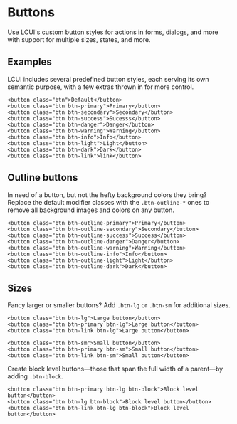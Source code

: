 # Buttons

Use LCUI's custom button styles for actions in forms, dialogs, and more with support for multiple sizes, states, and more.

## Examples

LCUI includes several predefined button styles, each serving its own semantic purpose, with a few extras thrown in for more control.

``` buttons-demo-xml
<button class="btn">Default</button>
<button class="btn btn-primary">Primary</button>
<button class="btn btn-secondary">Secondary</button>
<button class="btn btn-success">Sucesss</button>
<button class="btn btn-danger">Danger</button>
<button class="btn btn-warning">Warning</button>
<button class="btn btn-info">Info</button>
<button class="btn btn-light">Light</button>
<button class="btn btn-dark">Dark</button>
<button class="btn btn-link">link</button>
```

## Outline buttons

In need of a button, but not the hefty background colors they bring? Replace the default modifier classes with the `.btn-outline-*` ones to remove all background images and colors on any button.

``` buttons-demo-xml
<button class="btn btn-outline-primary">Primary</button>
<button class="btn btn-outline-secondary">Secondary</button>
<button class="btn btn-outline-success">Success</button>
<button class="btn btn-outline-danger">Danger</button>
<button class="btn btn-outline-warning">Warning</button>
<button class="btn btn-outline-info">Info</button>
<button class="btn btn-outline-light">Light</button>
<button class="btn btn-outline-dark">Dark</button>
```

## Sizes

Fancy larger or smaller buttons? Add `.btn-lg` or `.btn-sm` for additional sizes.

``` buttons-demo-xml
<button class="btn btn-lg">Large button</button>
<button class="btn btn-primary btn-lg">Large button</button>
<button class="btn btn-link btn-lg">Large button</button>
```

``` buttons-demo-xml
<button class="btn btn-sm">Small button</button>
<button class="btn btn-primary btn-sm">Small button</button>
<button class="btn btn-link btn-sm">Small button</button>
```

Create block level buttons—those that span the full width of a parent—by adding `.btn-block`.

``` block-buttons-demo-xml
<button class="btn btn-primary btn-lg btn-block">Block level button</button>
<button class="btn btn-lg btn-block">Block level button</button>
<button class="btn btn-link btn-lg btn-block">Block level button</button>
```
